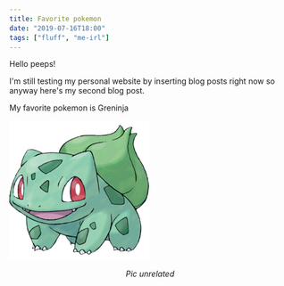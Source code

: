 ```yaml
---
title: Favorite pokemon
date: "2019-07-16T18:00"
tags: ["fluff", "me-irl"]
---
```


Hello peeps!

I'm still testing my personal website by inserting blog posts right now so anyway here's my second blog post. 

My favorite pokemon is Greninja

![Bulbasaur](bulbasaur.png)

<center> <i>Pic unrelated</i></center>